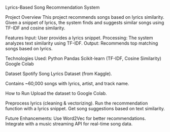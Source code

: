 Lyrics-Based Song Recommendation System

Project Overview
This project recommends songs based on lyrics similarity. Given a snippet of lyrics, the system finds and suggests similar songs using TF-IDF and cosine similarity.

Features
Input: User provides a lyrics snippet.
Processing: The system analyzes text similarity using TF-IDF.
Output: Recommends top matching songs based on lyrics.

Technologies Used:
Python
Pandas
Scikit-learn (TF-IDF, Cosine Similarity)
Google Colab

Dataset
Spotify Song Lyrics Dataset (from Kaggle).

Contains ~60,000 songs with lyrics, artist, and track name.

How to Run
Upload the dataset to Google Colab.

Preprocess lyrics (cleaning & vectorizing).
Run the recommendation function with a lyrics snippet.
Get song suggestions based on text similarity.
 
Future Enhancements:
Use Word2Vec for better recommendations.
Integrate with a music streaming API for real-time song data.

